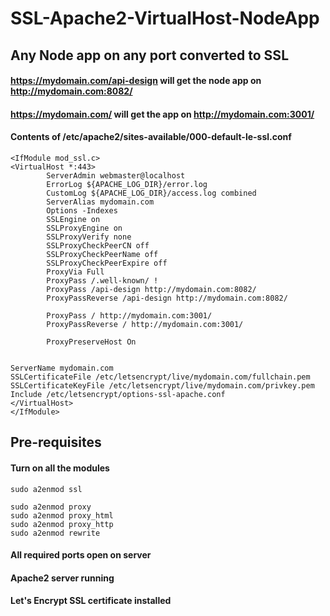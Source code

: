 # SSL-Apache2-VirtualHost-NodeApp
## Any Node app on any port converted to SSL
#### https://mydomain.com/api-design will get the node app on http://mydomain.com:8082/
#### https://mydomain.com/ will get the app on http://mydomain.com:3001/

#### Contents of /etc/apache2/sites-available/000-default-le-ssl.conf

```
<IfModule mod_ssl.c>
<VirtualHost *:443>
        ServerAdmin webmaster@localhost
        ErrorLog ${APACHE_LOG_DIR}/error.log
        CustomLog ${APACHE_LOG_DIR}/access.log combined
        ServerAlias mydomain.com
        Options -Indexes
        SSLEngine on
        SSLProxyEngine on
        SSLProxyVerify none
        SSLProxyCheckPeerCN off
        SSLProxyCheckPeerName off
        SSLProxyCheckPeerExpire off
        ProxyVia Full
        ProxyPass /.well-known/ !
        ProxyPass /api-design http://mydomain.com:8082/
        ProxyPassReverse /api-design http://mydomain.com:8082/

        ProxyPass / http://mydomain.com:3001/
        ProxyPassReverse / http://mydomain.com:3001/

        ProxyPreserveHost On


ServerName mydomain.com
SSLCertificateFile /etc/letsencrypt/live/mydomain.com/fullchain.pem
SSLCertificateKeyFile /etc/letsencrypt/live/mydomain.com/privkey.pem
Include /etc/letsencrypt/options-ssl-apache.conf
</VirtualHost>
</IfModule>
```
## Pre-requisites

#### Turn on all the modules
```
sudo a2enmod ssl

sudo a2enmod proxy
sudo a2enmod proxy_html
sudo a2enmod proxy_http
sudo a2enmod rewrite
```

#### All required ports open on server

#### Apache2 server running

#### Let's Encrypt SSL certificate installed


